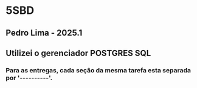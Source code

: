 # 5SBD

## Pedro Lima - 2025.1
## Utilizei o gerenciador POSTGRES SQL

### Para as entregas, cada seção da mesma tarefa esta separada por '----------'. 
